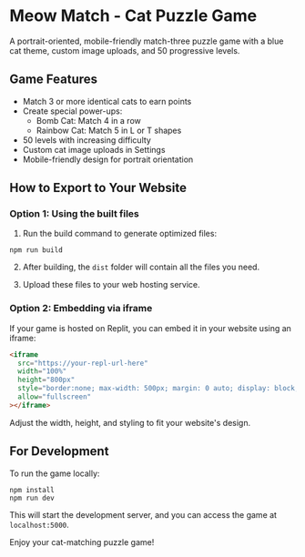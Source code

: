 # Meow Match - Cat Puzzle Game

A portrait-oriented, mobile-friendly match-three puzzle game with a blue cat theme, custom image uploads, and 50 progressive levels.

## Game Features

- Match 3 or more identical cats to earn points
- Create special power-ups:
  - Bomb Cat: Match 4 in a row
  - Rainbow Cat: Match 5 in L or T shapes
- 50 levels with increasing difficulty
- Custom cat image uploads in Settings
- Mobile-friendly design for portrait orientation

## How to Export to Your Website

### Option 1: Using the built files

1. Run the build command to generate optimized files:
```
npm run build
```

2. After building, the `dist` folder will contain all the files you need.

3. Upload these files to your web hosting service.

### Option 2: Embedding via iframe

If your game is hosted on Replit, you can embed it in your website using an iframe:

```html
<iframe 
  src="https://your-repl-url-here" 
  width="100%" 
  height="800px" 
  style="border:none; max-width: 500px; margin: 0 auto; display: block;"
  allow="fullscreen"
></iframe>
```

Adjust the width, height, and styling to fit your website's design.

## For Development

To run the game locally:

```
npm install
npm run dev
```

This will start the development server, and you can access the game at `localhost:5000`.

Enjoy your cat-matching puzzle game!